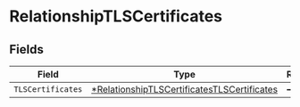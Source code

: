 # RelationshipTLSCertificates


## Fields

| Field                                                                                                            | Type                                                                                                             | Required                                                                                                         | Description                                                                                                      |
| ---------------------------------------------------------------------------------------------------------------- | ---------------------------------------------------------------------------------------------------------------- | ---------------------------------------------------------------------------------------------------------------- | ---------------------------------------------------------------------------------------------------------------- |
| `TLSCertificates`                                                                                                | [*RelationshipTLSCertificatesTLSCertificates](../../models/shared/relationshiptlscertificatestlscertificates.md) | :heavy_minus_sign:                                                                                               | N/A                                                                                                              |